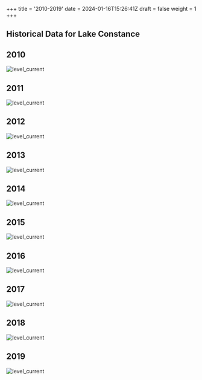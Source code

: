 +++
title = '2010-2019'
date = 2024-01-16T15:26:41Z
draft = false
weight = 1
+++

## Historical Data for Lake Constance

## 2010

![level_current](/images/EN/graphs_historic/longterm_EN_2010.png)

## 2011

![level_current](/images/EN/graphs_historic/longterm_EN_2011.png)

## 2012

![level_current](/images/EN/graphs_historic/longterm_EN_2012.png)

## 2013

![level_current](/images/EN/graphs_historic/longterm_EN_2013.png)

## 2014

![level_current](/images/EN/graphs_historic/longterm_EN_2014.png)

## 2015

![level_current](/images/EN/graphs_historic/longterm_EN_2015.png)

## 2016

![level_current](/images/EN/graphs_historic/longterm_EN_2016.png)

## 2017

![level_current](/images/EN/graphs_historic/longterm_EN_2017.png)

## 2018

![level_current](/images/EN/graphs_historic/longterm_EN_2018.png)

## 2019

![level_current](/images/EN/graphs_historic/longterm_EN_2019.png)
